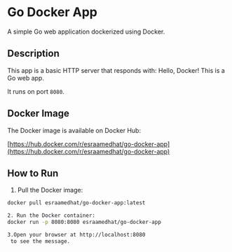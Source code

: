 # Go Docker App

A simple Go web application dockerized using Docker.

## Description

This app is a basic HTTP server that responds with:
Hello, Docker! This is a Go web app.



It runs on port `8080`.

## Docker Image

The Docker image is available on Docker Hub:

[https://hub.docker.com/r/esraamedhat/go-docker-app](https://hub.docker.com/r/esraamedhat/go-docker-app)

## How to Run

1. Pull the Docker image:

```bash
docker pull esraamedhat/go-docker-app:latest

2. Run the Docker container:
docker run -p 8080:8080 esraamedhat/go-docker-app

3.Open your browser at http://localhost:8080
 to see the message.



